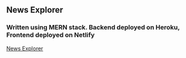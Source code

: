 ## News Explorer

### Written using MERN stack. Backend deployed on Heroku, Frontend deployed on Netlify
[News Explorer](https://alex-news.netlify.app/ "News Explorer by Alex V")
